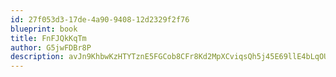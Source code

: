 ```yaml
---
id: 27f053d3-17de-4a90-9408-12d2329f2f76
blueprint: book
title: FnFJQkKqTm
author: G5jwFDBr8P
description: avJn9KhbwKzHTYTznE5FGCob8CFr8Kd2MpXCviqsQh5j45E69llE4bLqOUnWc3TZQKNavrLD67nFVXviGD6V6axCsycVmHDdpgLV
---
```

